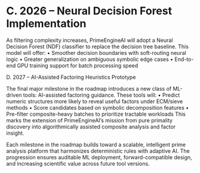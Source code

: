 # C. 2026 – Neural Decision Forest Implementation

As filtering complexity increases, PrimeEngineAI will adopt a Neural Decision Forest (NDF) classifier to replace the decision tree baseline. This model will offer:
• Smoother decision boundaries with soft-routing neural logic
• Greater generalization on ambiguous symbolic edge cases
• End-to-end GPU training support for batch processing speed

D. 2027 – AI-Assisted Factoring Heuristics Prototype

The final major milestone in the roadmap introduces a new class of ML-driven tools: AI-assisted factoring guidance. These tools will:
• Predict numeric structures more likely to reveal useful factors under ECM/sieve methods
• Score candidates based on symbolic decomposition features
• Pre-filter composite-heavy batches to prioritize tractable workloads
This marks the extension of PrimeEngineAI’s mission from pure primality discovery into algorithmically assisted composite analysis and factor insight.

Each milestone in the roadmap builds toward a scalable, intelligent prime analysis platform that harmonizes deterministic rules with adaptive AI. The progression ensures auditable ML deployment, forward-compatible design, and increasing scientific value across future tool versions.

